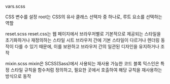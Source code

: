 vars.scss

CSS 변수를 설정
root는 CSS의 유사 클래스 선택자 중 하나로, 루트 요소를 선택하는 역할

reset.scss
reset.css는 웹 페이지에서 브라우저별로 기본적으로 제공되는 스타일을 초기화하거나 재정의하는 스타일 시트
브라우저 간에 기본 스타일이 다르거나 렌더링 동작이 다를 수 있기 때문에, 이를 보완하고 브라우저 간의 일관된 디자인을 유지하거나 조작

mixin.scss
mixin은 SCSS(Sass)에서 사용되는 재사용 가능한 코드 블록
믹스인은 특정 스타일 규칙을 함수처럼 정의하고, 필요한 곳에서 호출하여 해당 규칙을 재사용하는 방식으로 동작
